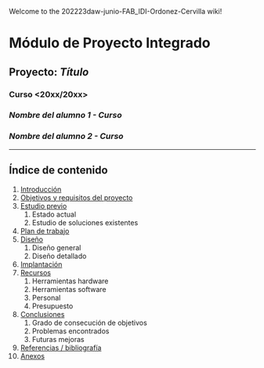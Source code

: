 Welcome to the 202223daw-junio-FAB_IDI-Ordonez-Cervilla wiki!
# Módulo de Proyecto Integrado
## Proyecto: _Título_
### Curso <20xx/20xx>

### _Nombre del alumno 1 - Curso_
### _Nombre del alumno 2 - Curso_

---

## Índice de contenido

1. [Introducción](1Doc_Introduccion)
2. [Objetivos y requisitos del proyecto](2Doc_Objetivos_Requisitos)
3. [Estudio previo](3Doc_Estudio_previo)
   1. Estado actual
   2. Estudio de soluciones existentes
4. [Plan de trabajo](4Doc_Plan_Trabajo)
5. [Diseño](5Doc_Diseño)
   1. Diseño general
   2. Diseño detallado
6. [Implantación](6Doc_Implantación)
7. [Recursos](7Doc_Recursos)
   1. Herramientas hardware
   2. Herramientas software
   3. Personal
   4.  Presupuesto
8. [Conclusiones](8Doc_Conclusiones)
   1. Grado de consecución de objetivos
   2. Problemas encontrados
   3.  Futuras mejoras
9. [Referencias / bibliografía](9Doc_Referencias_Bibliografia)
10. [Anexos](10Doc_Anexos)